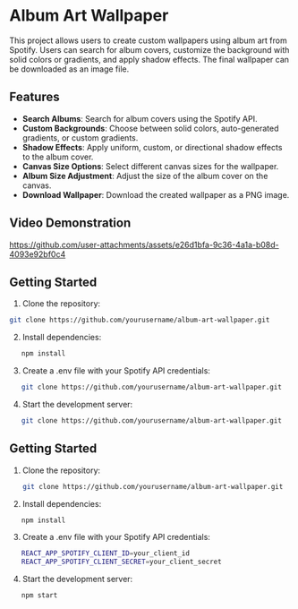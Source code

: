 # Album Art Wallpaper

This project allows users to create custom wallpapers using album art from Spotify. Users can search for album covers, customize the background with solid colors or gradients, and apply shadow effects. The final wallpaper can be downloaded as an image file.

## Features

- **Search Albums**: Search for album covers using the Spotify API.
- **Custom Backgrounds**: Choose between solid colors, auto-generated gradients, or custom gradients.
- **Shadow Effects**: Apply uniform, custom, or directional shadow effects to the album cover.
- **Canvas Size Options**: Select different canvas sizes for the wallpaper.
- **Album Size Adjustment**: Adjust the size of the album cover on the canvas.
- **Download Wallpaper**: Download the created wallpaper as a PNG image.

## Video Demonstration

https://github.com/user-attachments/assets/e26d1bfa-9c36-4a1a-b08d-4093e92bf0c4

## Getting Started

1. Clone the repository:

```sh
git clone https://github.com/yourusername/album-art-wallpaper.git
```

2. Install dependencies:

```sh
   npm install
```

3. Create a .env file with your Spotify API credentials:

```sh
   git clone https://github.com/yourusername/album-art-wallpaper.git
```

4. Start the development server:

```sh
   git clone https://github.com/yourusername/album-art-wallpaper.git
```

## Getting Started

1. Clone the repository:

   ```sh
   git clone https://github.com/yourusername/album-art-wallpaper.git
   ```

2. Install dependencies:

```sh
   npm install
```

3. Create a .env file with your Spotify API credentials:

```sh
   REACT_APP_SPOTIFY_CLIENT_ID=your_client_id
   REACT_APP_SPOTIFY_CLIENT_SECRET=your_client_secret
```

4. Start the development server:

```sh
   npm start
```
